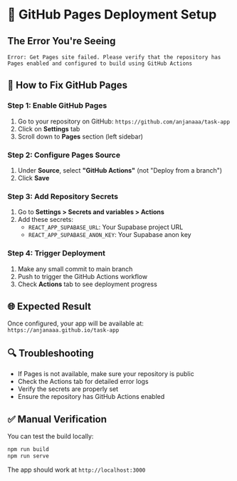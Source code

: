 # 🚀 GitHub Pages Deployment Setup

## The Error You're Seeing
```
Error: Get Pages site failed. Please verify that the repository has Pages enabled and configured to build using GitHub Actions
```

## 🔧 How to Fix GitHub Pages

### Step 1: Enable GitHub Pages
1. Go to your repository on GitHub: `https://github.com/anjanaaa/task-app`
2. Click on **Settings** tab
3. Scroll down to **Pages** section (left sidebar)

### Step 2: Configure Pages Source
1. Under **Source**, select **"GitHub Actions"** (not "Deploy from a branch")
2. Click **Save**

### Step 3: Add Repository Secrets
1. Go to **Settings > Secrets and variables > Actions**
2. Add these secrets:
   - `REACT_APP_SUPABASE_URL`: Your Supabase project URL
   - `REACT_APP_SUPABASE_ANON_KEY`: Your Supabase anon key

### Step 4: Trigger Deployment
1. Make any small commit to main branch
2. Push to trigger the GitHub Actions workflow
3. Check **Actions** tab to see deployment progress

## 🌐 Expected Result
Once configured, your app will be available at:
`https://anjanaaa.github.io/task-app`

## 🔍 Troubleshooting
- If Pages is not available, make sure your repository is public
- Check the Actions tab for detailed error logs
- Verify the secrets are properly set
- Ensure the repository has GitHub Actions enabled

## ✅ Manual Verification
You can test the build locally:
```bash
npm run build
npm run serve
```

The app should work at `http://localhost:3000`
